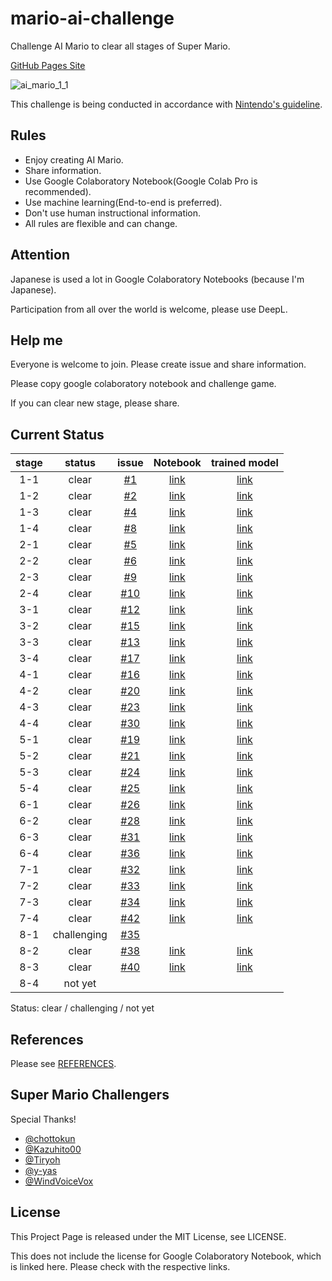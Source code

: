 # mario-ai-challenge
Challenge AI Mario to clear all stages of Super Mario.

[GitHub Pages Site](https://karaage0703.github.io/mario-ai-challenge/)

![ai_mario_1_1](https://user-images.githubusercontent.com/5562157/147713753-5851d402-4c9b-4885-8b9a-30ad38dd2cfe.gif)

This challenge is being conducted in accordance with [Nintendo's guideline](https://www.nintendo.co.jp/networkservice_guideline/en/index.html).

## Rules

- Enjoy creating AI Mario.
- Share information.
- Use Google Colaboratory Notebook(Google Colab Pro is recommended).
- Use machine learning(End-to-end is preferred).
- Don't use human instructional information.
- All rules are flexible and can change.

## Attention
Japanese is used a lot in Google Colaboratory Notebooks (because I'm Japanese).

Participation from all over the world is welcome, please use DeepL.

## Help me
Everyone is welcome to join. Please create issue and share information.

Please copy google colaboratory notebook and challenge game.

If you can clear new stage, please share.

## Current Status

| stage | status | issue | Notebook | trained model |
|:-:|:-:|:-:|:-:|:-:|
| 1-1  | clear | [#1](https://github.com/karaage0703/mario-ai-challenge/issues/1) | [link](https://colab.research.google.com/drive/1yhatOp6jy1vnf78i81QADUAp7HK4ruoz?usp=sharing)  | [link](https://drive.google.com/file/d/10lbU8FeiBE2J7BbwMik1ewy_s3jIZdt0/view?usp=sharing)|
| 1-2 | clear | [#2](https://github.com/karaage0703/mario-ai-challenge/issues/2)  | [link](https://colab.research.google.com/drive/1JXSAWaAI1OXo4wsOSYne3jjqwIqh1tYB?usp=sharing) | [link](https://drive.google.com/file/d/1IMrpPHoUtt3iHZQvW5L7nl4g74Us6dkm/view?usp=sharing) | 
| 1-3 | clear  | [#4](https://github.com/karaage0703/mario-ai-challenge/issues/4)  |[link](https://colab.research.google.com/drive/12bD4A63g4oTSzdF3_gW1xj7w4l2X249Z?usp=sharing) | [link](https://drive.google.com/file/d/1fhUFYLpA4AEJ7sYt9YXWQaLk7Al9RuRY/view?usp=sharing) | 
| 1-4 | clear  |[#8](https://github.com/karaage0703/mario-ai-challenge/issues/8)   | [link](https://colab.research.google.com/drive/1IBBOnWyan6jg7nVEpFt0kU3z_bXrsIkg?usp=sharing) | [link](https://github.com/karaage0703/mario-ai-challenge/files/7858814/mario_1_4.zip) | 
| 2-1 | clear  |[#5](https://github.com/karaage0703/mario-ai-challenge/issues/5)   | [link](https://colab.research.google.com/drive/1e-KNSFd5NBpUIqY9Z1HpXm3ehZwh9Q7r) | [link](https://drive.google.com/file/d/1SgstOE0JDPzx0DCmtAcHmCBrbxM_246Q/view?usp=sharing) | 
| 2-2 | clear  | [#6](https://github.com/karaage0703/mario-ai-challenge/issues/6)  | [link](https://github.com/chottokun/mario-ai-challenge/blob/Colaboratory/mario_ai_challenge_2_2_v009_local.ipynb) | [link](https://github.com/karaage0703/mario-ai-challenge/files/7874038/best_model_1180000.zip)|
| 2-3 |  clear  |[#9](https://github.com/karaage0703/mario-ai-challenge/issues/9)   | [link](https://colab.research.google.com/drive/1pUnrmBEvM6IfFqBprWR9GY0A7i49rlB-) | [link](https://drive.google.com/file/d/1wdZchLAKzPy-B0hWnhoRrzyzgNpn-Mtx/view?usp=sharing) | 
| 2-4 | clear  |[#10](https://github.com/karaage0703/mario-ai-challenge/issues/10)   | [link](https://colab.research.google.com/drive/1Glfkh2_hlLgwHsNb9RSc1ZaqyglmLUpb) | [link](https://drive.google.com/file/d/17ksQPubQZoWJWGGNuBnyJNCXiVRbjBMR/view?usp=sharing) | 
| 3-1 | clear  |[#12](https://github.com/karaage0703/mario-ai-challenge/issues/12)   | [link](https://colab.research.google.com/drive/1qFZqnBhI07Me-MxEzBxzaeCWPBMyZy7m?usp=sharing) | [link](https://github.com/karaage0703/mario-ai-challenge/files/7876491/mario_3_1.zip) |
| 3-2 | clear  | [#15](https://github.com/karaage0703/mario-ai-challenge/issues/15)  | [link](https://github.com/chottokun/mario-ai-challenge/blob/Colaboratory/mario_ai_challenge_3_2_v003_local.ipynb) | [link](https://github.com/karaage0703/mario-ai-challenge/files/7876715/best_model_590000.zip) |
| 3-3 | clear  |[#13](https://github.com/karaage0703/mario-ai-challenge/issues/13)   | [link](https://colab.research.google.com/drive/1-UNi2pIhjjkhQPW6Ba-K2c_e6VH6QWCm) | [link](https://drive.google.com/file/d/1XTBHLyjYRxUnO9eDUpq3-8-vZGjD6CGa/view?usp=sharing) | 
| 3-4 | clear  | [#17](https://github.com/karaage0703/mario-ai-challenge/issues/17)  | [link](https://colab.research.google.com/drive/1ZuJaszkNPAdLC5v4QdiyzBbqkirP1g1D?usp=sharing)| [link](https://drive.google.com/file/d/198Tsglq1_fswROpY1ZklJ70RIGt8TORZ/view?usp=sharing) |
| 4-1 | clear  | [#16](https://github.com/karaage0703/mario-ai-challenge/issues/16)  | [link](https://colab.research.google.com/drive/1u48OG43wCp8-LW7WAFCiMWZr1yaV36Qo?usp=sharing)| [link](https://drive.google.com/file/d/160oTk0DKZSpANSGrw6Kq2_gR8JCskQ-t/view?usp=sharing) |
| 4-2 | clear  | [#20](https://github.com/karaage0703/mario-ai-challenge/issues/20)  | [link](https://colab.research.google.com/drive/1L8vsoy1N0X8e3vhsYtHFVTfUmgFXDHSX?usp=sharing)|[link](https://github.com/karaage0703/mario-ai-challenge/files/7889193/mario_4_2.zip) |
| 4-3 | clear  | [#23](https://github.com/karaage0703/mario-ai-challenge/issues/23)  | [link](https://colab.research.google.com/drive/1sNJmBizW4bQhwaM8Teo8npyJEjgx_Xqa?usp=sharing) | [link](https://github.com/karaage0703/mario-ai-challenge/files/8003833/mario_4_3.zip)|
| 4-4 | clear  | [#30](https://github.com/karaage0703/mario-ai-challenge/issues/30)  | [link](https://github.com/Tiryoh/mario-ai-challenge/blob/dev/docker/workspace/mario_ai_challenge_4_4_try003.ipynb) | [link](https://github.com/karaage0703/mario-ai-challenge/files/8023250/4-4_try003_best_model_4150000.zip) |
| 5-1 | clear  | [#19](https://github.com/karaage0703/mario-ai-challenge/issues/19)  | [link](https://colab.research.google.com/drive/12opKDYjJStH8easO0f91Eyx6Kj7ZbQH4)| [link](https://drive.google.com/file/d/1h8oqHr1W5dVTvWbkhSK4TE0a9U7I-OmF/view?usp=sharing) |
| 5-2 | clear  | [#21](https://github.com/karaage0703/mario-ai-challenge/issues/21)  | [link](https://colab.research.google.com/drive/19GvAeMdjoFBMvRWhPhB68EimExxHj_iA)| [link](https://drive.google.com/file/d/1-AMyH9ackgNByGVRiMo3Q27un4qZNvF1/view?usp=sharing) |
| 5-3 | clear  | [#24](https://github.com/karaage0703/mario-ai-challenge/issues/24)  | [link](https://github.com/chottokun/mario-ai-challenge/blob/Colaboratory/mario_ai_challenge_5_3_v004_local.ipynb) | [link](https://github.com/karaage0703/mario-ai-challenge/files/7889825/best_model_1990000.zip) |
| 5-4 |  clear  | [#25](https://github.com/karaage0703/mario-ai-challenge/issues/25)  | [link](https://colab.research.google.com/drive/1IdhX1jRpyOrvYIupSUAK70An1mToWPlM)| [link](https://drive.google.com/file/d/1Iso6QgXwOEPL7KVw0qHdvMso_BsDcISs/view?usp=sharing) |
| 6-1 | clear  | [#26](https://github.com/karaage0703/mario-ai-challenge/issues/26)  | [link](https://colab.research.google.com/drive/1Xpf6Q12p-3vbMVMwogiU5ay0yoV6WpfU)| [link](https://drive.google.com/file/d/1_21S36_Uh-ZGHhRj08AsiTvFqE7c52JG/view?usp=sharing) |
| 6-2 | clear  | [#28](https://github.com/karaage0703/mario-ai-challenge/issues/28)  | [link](https://colab.research.google.com/drive/1QxIE24f-whWIg7XNcKeKun7lxcVDrANB)| [link](https://drive.google.com/file/d/1qffyFhiQpv1BYkHOSL5hRM_J53l2QvT7/view?usp=sharing) |
| 6-3 | clear  | [#31](https://github.com/karaage0703/mario-ai-challenge/issues/31)  | [link](https://github.com/chottokun/mario-ai-challenge/blob/Colaboratory/mario_ai_challenge_6_3_v006_local.ipynb) | [link](https://github.com/karaage0703/mario-ai-challenge/files/7925825/best_model_3600000.zip) |
| 6-4 | clear  | [#36](https://github.com/karaage0703/mario-ai-challenge/issues/36) | [link](https://colab.research.google.com/drive/1DXu7XkeK_QkgD8D76mGN4uyILAxuiRAz)| [link](https://drive.google.com/file/d/1Kfd8zni1kRmwvPyKGpSC3DVRtkh-peU0/view?usp=sharing) |
| 7-1 | clear  | [#32](https://github.com/karaage0703/mario-ai-challenge/issues/32) | [link](https://colab.research.google.com/drive/1EDsQjfNLP8RihV9f1eZiWZpHXwh_BbEK?usp=sharing)| [link](https://github.com/karaage0703/mario-ai-challenge/files/7926553/mario_7_1.zip) |
| 7-2 | clear  | [#33](https://github.com/karaage0703/mario-ai-challenge/issues/33)  | [link](https://github.com/chottokun/mario-ai-challenge/blob/Colaboratory/mario_ai_challenge_7_2_v006_local.ipynb) | [link](https://github.com/karaage0703/mario-ai-challenge/files/7941846/best_model_50000.zip) | 
| 7-3 | clear  | [#34](https://github.com/karaage0703/mario-ai-challenge/issues/34) | [link](https://github.com/chottokun/mario-ai-challenge/blob/Colaboratory/mario_ai_challenge_7_3_v001_local.ipynb)| [link](https://github.com/karaage0703/mario-ai-challenge/files/7963184/best_model_2610000.zip) |
| 7-4 | clear  | [#42](https://github.com/karaage0703/mario-ai-challenge/issues/42) | [link](https://colab.research.google.com/drive/1VAsPlPHr23qKeoC-723KryHt6tgSADsR#scrollTo=GcSIZGkxfwqk)| [link](https://drive.google.com/file/d/1gIilY0d2kX2Fq4fcIeUVZmQSeZxLYu7k/view?usp=sharing) |
| 8-1 | challenging  | [#35](https://github.com/karaage0703/mario-ai-challenge/issues/35) ||
| 8-2 | clear  | [#38](https://github.com/karaage0703/mario-ai-challenge/issues/38) | [link](https://colab.research.google.com/drive/1k8xAjLpXZQMiD30CQ6a9MFAaXXMK3AYG)| [link](https://drive.google.com/file/d/1_jpM2OlGkcYmuluscDLEfgG0IZGpE87h/view?usp=sharing) |
| 8-3 | clear  | [#40](https://github.com/karaage0703/mario-ai-challenge/issues/40) | [link](https://colab.research.google.com/drive/1hSKYFeBTBF4m88cmI1Cs-cA4UrcDsoGF)| [link](https://drive.google.com/file/d/10OimKwTZglkldSH8DUlWNCr9rhiNi5SY/view?usp=sharing) |
| 8-4 | not yet  |   ||

Status: clear / challenging / not yet

## References

Please see [REFERENCES](REFERENCES.md).

## Super Mario Challengers
Special Thanks!

- [@chottokun](https://github.com/chottokun)
- [@Kazuhito00](https://github.com/Kazuhito00) 
- [@Tiryoh](https://github.com/Tiryoh) 
- [@y-yas](https://github.com/y-yas) 
- [@WindVoiceVox](https://github.com/WindVoiceVox)

## License
This Project Page  is released under the MIT License, see LICENSE.

This does not include the license for Google Colaboratory Notebook, which is linked here.
Please check with the respective links.
